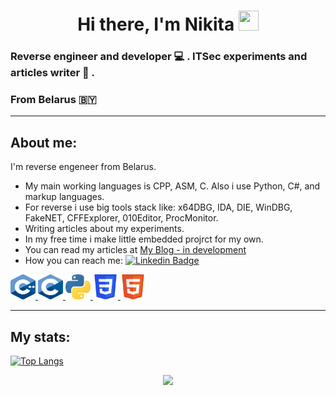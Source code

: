 <h1 align="center">Hi there, I'm Nikita
    <img src="https://github.com/blackcater/blackcater/raw/main/images/Hi.gif" height="32" width="32"/>
</h1>

### Reverse engineer and developer 💻 . ITSec experiments and articles writer 📃 . 
### From Belarus 🇧🇾 

----


## About me:

  I'm reverse engeneer from Belarus.
  * My main working languages is CPP, ASM, C. Also i use Python, C#, and markup languages.
  * For reverse i use big tools stack like: x64DBG, IDA, DIE, WinDBG, FakeNET, CFFExplorer, 010Editor, ProcMonitor. 
  * Writing articles about my experiments.
  * In my free time i make little embedded projrct for my own.
  * You can read my articles at [My Blog - in development]()
  * How you can reach me: [![Linkedin Badge](https://img.shields.io/badge/-Nikita-blue?style=flat&logo=Linkedin&logoColor=white)](https://www.linkedin.com/in/nikita-belugin-72ba51180/)

<div>
  <a href="https://www.w3schools.com/cpp/" target="_blank" rel="noreferrer"> <img src="images/C++.svg" alt="cplusplus" width="40" height="40"/> </a> 
  <a href="https://www.cprogramming.com/" target="_blank" rel="noreferrer"> <img src="images/C.svg" alt="c" width="40" height="40"/> </a> 
  <a href="https://www.python.org" target="_blank" rel="noreferrer"> <img src="images/python.svg" alt="python" width="40" height="40"/> </a> 
  <a href="https://www.w3schools.com/css/" target="_blank" rel="noreferrer"> <img src="images/CSS3.svg" alt="css3" width="40" height="40"/> </a> 
  <a href="https://www.w3.org/html/" target="_blank" rel="noreferrer"> <img src="images/HTML5.svg" alt="html5" width="40" height="40"/> </a> 
</div>

----

## My stats:

[![Top Langs](https://github-readme-stats.vercel.app/api/top-langs/?username=younDev1&theme=dark&layout=compact)](https://github.com/anuraghazra/github-readme-stats)

<p align="center">
  <img src="https://capsule-render.vercel.app/api?type=waving&color=FF1C8EFF&height=60&section=footer"/>
</p>
